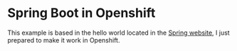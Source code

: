 # Spring Boot in Openshift

This example is based in the hello world located in the [Spring website](https://spring.io/guides/gs/spring-boot/), I just prepared to make it work in Openshift.

<script src="https://asciinema.org/a/PzYoOWwc0WUQgwJmrnXv6mck0.js" id="asciicast-PzYoOWwc0WUQgwJmrnXv6mck0" async></script>

